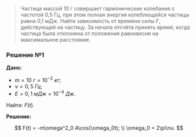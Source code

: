 > Частица массой 10 г совершает гармонические колебания с частотой 0,5 Гц, при этом полная энергия колеблющейся частицы равна 0,1 мДж. Найти зависимость от времени силы $F$, действующей на частицу. За начала отсчёта принять время, когда частица была отклонена от положения равновесия на максимальное расстояние.

### Решение №1

**Дано:**
* $m = 10 ~ г = 10^{-2} ~ кг$;
* $\nu = 0,5 ~ Гц$;
* $E = 0,1 ~ мДж = 10^{-4} ~ Дж$.

Найти: $F(t)$.

**Решение:**

$$ F(t) = -m\omega^2_0 A\cos(\omega_0t); \\ \omega_0 = 2\pi\nu. $$
